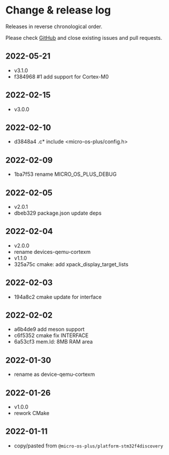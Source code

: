# Change & release log

Releases in reverse chronological order.

Please check
[GitHub](https://github.com/micro-os-plus/devices-qemu-cortexm-xpack/issues/)
and close existing issues and pull requests.

## 2022-05-21

* v3.1.0
* f384968 #1 add support for Cortex-M0

## 2022-02-15

* v3.0.0

## 2022-02-10

* d3848a4 .c* include <micro-os-plus/config.h>

## 2022-02-09

* 1ba7f53 rename MICRO_OS_PLUS_DEBUG

## 2022-02-05

* v2.0.1
* dbeb329 package.json update deps

## 2022-02-04

* v2.0.0
* rename devices-qemu-cortexm
* v1.1.0
* 325a75c cmake: add xpack_display_target_lists

## 2022-02-03

* 194a8c2 cmake update for interface

## 2022-02-02

* a6b4de9 add meson support
* c6f5352 cmake fix INTERFACE
* 6a53cf3 mem.ld: 8MB RAM area

## 2022-01-30

* rename as device-qemu-cortexm

## 2022-01-26

* v1.0.0
* rework CMake

## 2022-01-11

* copy/pasted from `@micro-os-plus/platform-stm32f4discovery`
